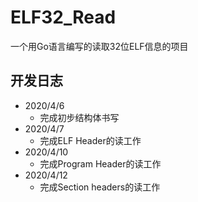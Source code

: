 # ELF32_Read
一个用Go语言编写的读取32位ELF信息的项目

## 开发日志

- 2020/4/6
  - 完成初步结构体书写
- 2020/4/7
  - 完成ELF Header的读工作
- 2020/4/10
  - 完成Program Header的读工作
- 2020/4/12
  - 完成Section headers的读工作